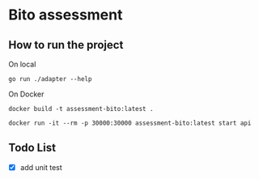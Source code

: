 # Bito assessment

## How to run the project

On local

```shell
go run ./adapter --help
```

On Docker

```shell
docker build -t assessment-bito:latest .
```

```shell
docker run -it --rm -p 30000:30000 assessment-bito:latest start api
```

## Todo List

- [x] add unit test
